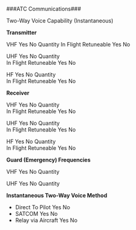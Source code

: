 ###ATC Communications###

Two-Way Voice Capability (Instantaneous)

__Transmitter__

VHF	 Yes   No
Quantity
In Flight Retuneable Yes   No

UHF	 Yes   No
Quantity	
In Flight Retuneable	 Yes   No

HF	 Yes   No
Quantity	
In Flight Retuneable	 Yes   No

__Receiver__

VHF	 Yes   No
Quantity	
In Flight Retuneable	 Yes   No

UHF	 Yes   No
Quantity	
In Flight Retuneable	 Yes   No

HF	 Yes   No
Quantity	
In Flight Retuneable	 Yes   No

__Guard (Emergency) Frequencies__

VHF	 Yes   No
Quantity	

UHF	 Yes   No
Quantity	

__Instantaneous Two-Way Voice Method__

* Direct To Pilot	 Yes   No
* SATCOM	 Yes   No
* Relay via Aircraft	 Yes   No